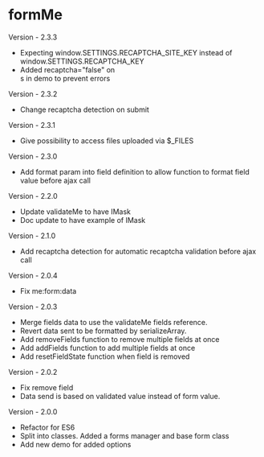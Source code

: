 formMe
========

Version - 2.3.3
- Expecting window.SETTINGS.RECAPTCHA_SITE_KEY instead of window.SETTINGS.RECAPTCHA_KEY
- Added recaptcha="false" on <form>s in demo to prevent errors

Version - 2.3.2
- Change recaptcha detection on submit

Version - 2.3.1
- Give possibility to access files uploaded via $_FILES

Version - 2.3.0
- Add format param into field definition to allow function to format field value before ajax call

Version - 2.2.0
- Update validateMe to have IMask
- Doc update to have example of IMask

Version - 2.1.0
- Add recaptcha detection for automatic recaptcha validation before ajax call

Version - 2.0.4
- Fix me:form:data

Version - 2.0.3
- Merge fields data to use the validateMe fields reference.
- Revert data sent to be formatted by serializeArray.
- Add removeFields function to remove multiple fields at once
- Add addFields function to add multiple fields at once
- Add resetFieldState function when field is removed

Version - 2.0.2
- Fix remove field
- Data send is based on validated value instead of form value.

Version - 2.0.0
- Refactor for ES6
- Split into classes. Added a forms manager and base form class
- Add new demo for added options